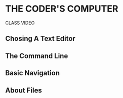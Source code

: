 # THE CODER'S COMPUTER
[CLASS VIDEO](https://youtu.be/lGKPo2c1x6o)
## Chosing A Text Editor

## The Command Line
## Basic Navigation
## About Files
